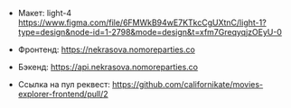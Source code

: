 * Макет: light-4 
https://www.figma.com/file/6FMWkB94wE7KTkcCgUXtnC/light-1?type=design&node-id=1-2798&mode=design&t=xfm7GreqyqjzOEyU-0

* Фронтенд: https://nekrasova.nomoreparties.co

* Бэкенд: https://api.nekrasova.nomoreparties.co

* Ссылка на пул реквест: https://github.com/californikate/movies-explorer-frontend/pull/2